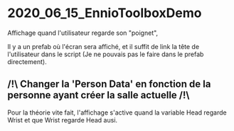 # 2020_06_15_EnnioToolboxDemo

Affichage quand l'utilisateur regarde son "poignet",

Il y a un prefab où l'écran sera affiché, et il suffit de link la tête de l'utilisateur dans le script (Je ne pouvais pas le faire dans le prefab directement).

/!\ Changer la 'Person Data' en fonction de la personne ayant créer la salle actuelle /!\
-----------------------------------------------------------------------------------------


Pour la théorie vite fait, l'affichage s'active quand la variable Head regarde Wrist et que Wrist regarde Head ausi.
